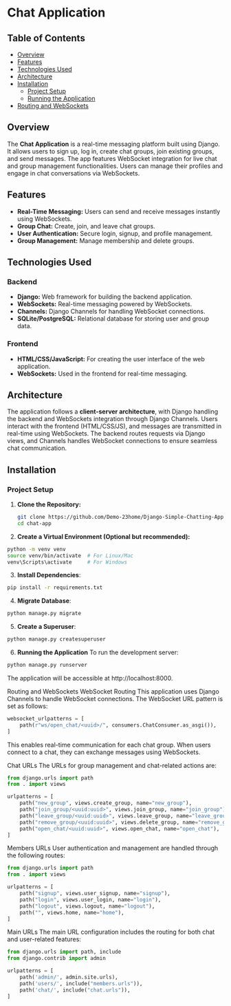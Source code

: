 # Chat Application

## Table of Contents

- [Overview](#overview)
- [Features](#features)
- [Technologies Used](#technologies-used)
- [Architecture](#architecture)
- [Installation](#installation)
  - [Project Setup](#project-setup)
  - [Running the Application](#running-the-application)
- [Routing and WebSockets](#routing-and-websockets)

## Overview

The **Chat Application** is a real-time messaging platform built using Django. It allows users to sign up, log in, create chat groups, join existing groups, and send messages. The app features WebSocket integration for live chat and group management functionalities. Users can manage their profiles and engage in chat conversations via WebSockets.

## Features

- **Real-Time Messaging:** Users can send and receive messages instantly using WebSockets.
- **Group Chat:** Create, join, and leave chat groups.
- **User Authentication:** Secure login, signup, and profile management.
- **Group Management:** Manage membership and delete groups.

## Technologies Used

### Backend

- **Django:** Web framework for building the backend application.
- **WebSockets:** Real-time messaging powered by WebSockets.
- **Channels:** Django Channels for handling WebSocket connections.
- **SQLite/PostgreSQL:** Relational database for storing user and group data.

### Frontend

- **HTML/CSS/JavaScript:** For creating the user interface of the web application.
- **WebSockets:** Used in the frontend for real-time messaging.

## Architecture

The application follows a **client-server architecture**, with Django handling the backend and WebSockets integration through Django Channels. Users interact with the frontend (HTML/CSS/JS), and messages are transmitted in real-time using WebSockets. The backend routes requests via Django views, and Channels handles WebSocket connections to ensure seamless chat communication.

## Installation

### Project Setup

1. **Clone the Repository:**

   ```bash
   git clone https://github.com/Demo-23home/Django-Simple-Chatting-App.git
   cd chat-app
   ```
1. **Create a Virtual Environment (Optional but recommended):**

```bash
python -m venv venv
source venv/bin/activate  # For Linux/Mac
venv\Scripts\activate     # For Windows
```
3. **Install Dependencies**:
```bash
pip install -r requirements.txt
```

4. **Migrate Database**:

```bash
python manage.py migrate
```
5. **Create a Superuser**:
```bash
python manage.py createsuperuser
```
6. **Running the Application**
To run the development server:

```bash
python manage.py runserver
```
The application will be accessible at http://localhost:8000.

Routing and WebSockets
WebSocket Routing
This application uses Django Channels to handle WebSocket connections. The WebSocket URL pattern is set as follows:

```python
websocket_urlpatterns = [
    path(r"ws/open_chat/<uuid>/", consumers.ChatConsumer.as_asgi()),
]
```
This enables real-time communication for each chat group. When users connect to a chat, they can exchange messages using WebSockets.

Chat URLs
The URLs for group management and chat-related actions are:

```python
from django.urls import path
from . import views

urlpatterns = [
    path("new_group", views.create_group, name="new_group"),
    path("join_group/<uuid:uuid>", views.join_group, name="join_group"),
    path("leave_group/<uuid:uuid>", views.leave_group, name="leave_group"),
    path("remove_group/<uuid:uuid>", views.delete_group, name="remove_group"),
    path("open_chat/<uuid:uuid>", views.open_chat, name="open_chat"),
]
```

Members URLs
User authentication and management are handled through the following routes:

```python
from django.urls import path
from . import views

urlpatterns = [
    path("signup", views.user_signup, name="signup"),
    path("login", views.user_login, name="login"),
    path("logout", views.logout, name="logout"),
    path("", views.home, name="home"),
]

```
Main URLs
The main URL configuration includes the routing for both chat and user-related features:

```python
from django.urls import path, include
from django.contrib import admin

urlpatterns = [
    path('admin/', admin.site.urls),
    path('users/', include("members.urls")),
    path('chat/', include("chat.urls")),
]
```
